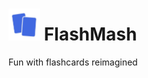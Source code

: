 # <img src="public/logo.png" alt="FlashMash Logo]" width="50"/> FlashMash 

Fun with flashcards reimagined
